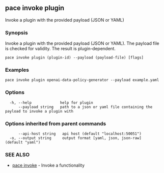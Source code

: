 ## pace invoke plugin

Invoke a plugin with the provided payload (JSON or YAML)

### Synopsis

Invoke a plugin with the provided payload (JSON or YAML).
The payload file is checked for validity. The result is plugin-dependent.

```
pace invoke plugin (plugin-id) --payload (payload-file) [flags]
```

### Examples

```
pace invoke plugin openai-data-policy-generator --payload example.yaml
```

### Options

```
  -h, --help             help for plugin
      --payload string   path to a json or yaml file containing the payload to invoke a plugin with
```

### Options inherited from parent commands

```
      --api-host string   api host (default "localhost:50051")
  -o, --output string     output format [yaml, json, json-raw] (default "yaml")
```

### SEE ALSO

* [pace invoke](pace_invoke.md)	 - Invoke a functionality

